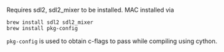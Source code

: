
Requires sdl2, sdl2_mixer to be installed.
MAC installed via 
    
    brew install sdl2 sdl2_mixer
    brew install pkg-config

`pkg-config` is used to obtain c-flags to pass while compiling using cython.



